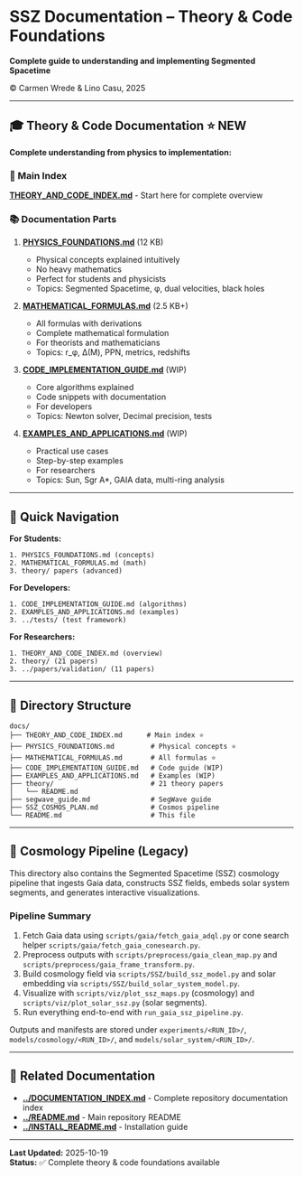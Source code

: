 # SSZ Documentation – Theory & Code Foundations

**Complete guide to understanding and implementing Segmented Spacetime**

© Carmen Wrede & Lino Casu, 2025

---

## 🎓 Theory & Code Documentation ⭐ NEW

**Complete understanding from physics to implementation:**

### 📖 Main Index
**[THEORY_AND_CODE_INDEX.md](THEORY_AND_CODE_INDEX.md)** - Start here for complete overview

### 📚 Documentation Parts

1. **[PHYSICS_FOUNDATIONS.md](PHYSICS_FOUNDATIONS.md)** (12 KB)
   - Physical concepts explained intuitively
   - No heavy mathematics
   - Perfect for students and physicists
   - Topics: Segmented Spacetime, φ, dual velocities, black holes

2. **[MATHEMATICAL_FORMULAS.md](MATHEMATICAL_FORMULAS.md)** (2.5 KB+)
   - All formulas with derivations
   - Complete mathematical formulation
   - For theorists and mathematicians
   - Topics: r_φ, Δ(M), PPN, metrics, redshifts

3. **[CODE_IMPLEMENTATION_GUIDE.md](CODE_IMPLEMENTATION_GUIDE.md)** (WIP)
   - Core algorithms explained
   - Code snippets with documentation
   - For developers
   - Topics: Newton solver, Decimal precision, tests

4. **[EXAMPLES_AND_APPLICATIONS.md](EXAMPLES_AND_APPLICATIONS.md)** (WIP)
   - Practical use cases
   - Step-by-step examples
   - For researchers
   - Topics: Sun, Sgr A*, GAIA data, multi-ring analysis

---

## 🧭 Quick Navigation

**For Students:**
```
1. PHYSICS_FOUNDATIONS.md (concepts)
2. MATHEMATICAL_FORMULAS.md (math)
3. theory/ papers (advanced)
```

**For Developers:**
```
1. CODE_IMPLEMENTATION_GUIDE.md (algorithms)
2. EXAMPLES_AND_APPLICATIONS.md (examples)
3. ../tests/ (test framework)
```

**For Researchers:**
```
1. THEORY_AND_CODE_INDEX.md (overview)
2. theory/ (21 papers)
3. ../papers/validation/ (11 papers)
```

---

## 📁 Directory Structure

```
docs/
├── THEORY_AND_CODE_INDEX.md      # Main index ⭐
├── PHYSICS_FOUNDATIONS.md         # Physical concepts ⭐
├── MATHEMATICAL_FORMULAS.md       # All formulas ⭐
├── CODE_IMPLEMENTATION_GUIDE.md   # Code guide (WIP)
├── EXAMPLES_AND_APPLICATIONS.md   # Examples (WIP)
├── theory/                        # 21 theory papers
│   └── README.md
├── segwave_guide.md               # SegWave guide
├── SSZ_COSMOS_PLAN.md             # Cosmos pipeline
└── README.md                      # This file
```

---

## 🔬 Cosmology Pipeline (Legacy)

This directory also contains the Segmented Spacetime (SSZ) cosmology pipeline that ingests Gaia data, constructs SSZ fields, embeds solar system segments, and generates interactive visualizations.

### Pipeline Summary

1. Fetch Gaia data using `scripts/gaia/fetch_gaia_adql.py` or cone search helper `scripts/gaia/fetch_gaia_conesearch.py`.
2. Preprocess outputs with `scripts/preprocess/gaia_clean_map.py` and `scripts/preprocess/gaia_frame_transform.py`.
3. Build cosmology field via `scripts/SSZ/build_ssz_model.py` and solar embedding via `scripts/SSZ/build_solar_system_model.py`.
4. Visualize with `scripts/viz/plot_ssz_maps.py` (cosmology) and `scripts/viz/plot_solar_ssz.py` (solar segments).
5. Run everything end-to-end with `run_gaia_ssz_pipeline.py`.

Outputs and manifests are stored under `experiments/<RUN_ID>/`, `models/cosmology/<RUN_ID>/`, and `models/solar_system/<RUN_ID>/`.

---

## 📖 Related Documentation

- **[../DOCUMENTATION_INDEX.md](../DOCUMENTATION_INDEX.md)** - Complete repository documentation index
- **[../README.md](../README.md)** - Main repository README
- **[../INSTALL_README.md](../INSTALL_README.md)** - Installation guide

---

**Last Updated:** 2025-10-19  
**Status:** ✅ Complete theory & code foundations available
